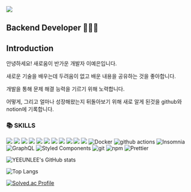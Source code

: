 <img src="https://capsule-render.vercel.app/api?type=waving&color=timeGradient&height=300&section=header&text=YEEUN%20LEE&fontSize=60" />
          
## Backend Developer 👩🏼‍💻

## Introduction
안녕하세요! 새로움이 반가운 개발자 이예은입니다.

새로운 기술을 배우는데 두려움이 없고 배운 내용을 공유하는 것을 좋아합니다.

개발을 통해 문제 해결 능력을 기르기 위해 노력합니다.

어떻게, 그리고 얼마나 성장해왔는지 뒤돌아보기 위해 새로 알게 된것을 github와 notion에 기록합니다.

<div><h3>📚 SKILLS</h3></div>

<p>
  <img src="https://img.shields.io/badge/java-007396?style=for-the-badge&logo=java&logoColor=white"> 
          
          
  <img src="https://img.shields.io/badge/spring-6DB33F?style=for-the-badge&logo=spring&logoColor=white">
  <img src="https://img.shields.io/badge/node.js-339933?style=for-the-badge&logo=Node.js&logoColor=white">
          
  <img src="https://img.shields.io/badge/mysql-4479A1?style=for-the-badge&logo=mysql&logoColor=white"> 
  <img src="https://img.shields.io/badge/mariaDB-003545?style=for-the-badge&logo=mariaDB&logoColor=white"> 
          
  <img src="https://img.shields.io/badge/react-61DAFB?style=for-the-badge&logo=react&logoColor=black"> 
  <img src="https://img.shields.io/badge/vue.js-4FC08D?style=for-the-badge&logo=vue.js&logoColor=white"> 
  
  <img src="https://img.shields.io/badge/github-181717?style=for-the-badge&logo=github&logoColor=white">
  <img src="https://img.shields.io/badge/git-F05032?style=for-the-badge&logo=git&logoColor=white">
 
          
  <img src="https://img.shields.io/badge/html5-E34F26?style=for-the-badge&logo=html5&logoColor=white"> 
  <img src="https://img.shields.io/badge/css-1572B6?style=for-the-badge&logo=css3&logoColor=white"> 
   
  <img alt="Docker" src="https://img.shields.io/badge/-Docker-46a2f1?style=flat-square&logo=docker&logoColor=white" />
  <img alt="github actions" src="https://img.shields.io/badge/-Github_Actions-2088FF?style=flat-square&logo=github-actions&logoColor=white" />
  <img alt="Insomnia" src="https://img.shields.io/badge/-Insomnia-5849BE?style=flat-square&logo=insomnia&logoColor=white" />
  <img alt="GraphQL" src="https://img.shields.io/badge/-GraphQL-E10098?style=flat-square&logo=graphql&logoColor=white" />
  <img alt="Styled Components" src="https://img.shields.io/badge/-Styled_Components-db7092?style=flat-square&logo=styled-components&logoColor=white" />
  <img alt="git" src="https://img.shields.io/badge/-Git-F05032?style=flat-square&logo=git&logoColor=white" />
  <img alt="npm" src="https://img.shields.io/badge/-NPM-CB3837?style=flat-square&logo=npm&logoColor=white" />
 
  <img alt="Prettier" src="https://img.shields.io/badge/-Prettier-F7B93E?style=flat-square&logo=prettier&logoColor=white" />
          
  ![YEEUNLEE's GitHub stats](https://github-readme-stats.vercel.app/api?username=euni00&show_icons=true&theme=tokyonight)
          
  ![Top Langs](https://github-readme-stats.vercel.app/api/top-langs/?username=euni00&layout=compact&theme=tokyonight)
          
  [![Solved.ac Profile](http://mazassumnida.wtf/api/v2/generate_badge?boj=euneee2000)](https://solved.ac/euneee2000/)
 
</p>
<!--
**euni00/euni00** is a ✨ _special_ ✨ repository because its `README.md` (this file) appears on your GitHub profile.

Here are some ideas to get you started:

- 🔭 I’m currently working on ...
- 🌱 I’m currently learning ...
- 👯 I’m looking to collaborate on ...
- 🤔 I’m looking for help with ...
- 💬 Ask me about ...
- 📫 How to reach me: ...
- 😄 Pronouns: ...
- ⚡ Fun fact: ...
-->
